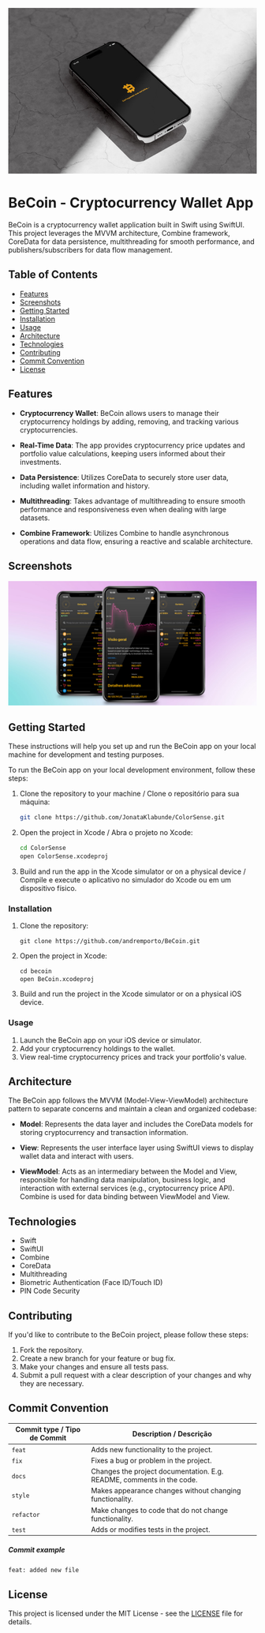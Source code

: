 ![ColorSense](./BeCoin/Assets.xcassets/Images/IphoneReadmeCapa.jpg)

# BeCoin - Cryptocurrency Wallet App

BeCoin is a cryptocurrency wallet application built in Swift using SwiftUI. This project leverages the MVVM architecture, Combine framework, CoreData for data persistence, multithreading for smooth performance, and publishers/subscribers for data flow management.

## Table of Contents

- [Features](#features)
- [Screenshots](#screenshots)
- [Getting Started](#getting-started)
- [Installation](#installation)
- [Usage](#usage)
- [Architecture](#architecture)
- [Technologies](#technologies)
- [Contributing](#contributing)
- [Commit Convention](#commit-convention)
- [License](#license)

## Features

- **Cryptocurrency Wallet**: BeCoin allows users to manage their cryptocurrency holdings by adding, removing, and tracking various cryptocurrencies.

- **Real-Time Data**: The app provides cryptocurrency price updates and portfolio value calculations, keeping users informed about their investments.

- **Data Persistence**: Utilizes CoreData to securely store user data, including wallet information and history.

- **Multithreading**: Takes advantage of multithreading to ensure smooth performance and responsiveness even when dealing with large datasets.

- **Combine Framework**: Utilizes Combine to handle asynchronous operations and data flow, ensuring a reactive and scalable architecture.

## Screenshots

![Screenshot](./BeCoin/Assets.xcassets/Images/IphoneReadmeMockup.jpg)

## Getting Started

These instructions will help you set up and run the BeCoin app on your local machine for development and testing purposes.

To run the BeCoin app on your local development environment, follow these steps:

1. Clone the repository to your machine / Clone o repositório para sua máquina:

   ```bash
   git clone https://github.com/JonataKlabunde/ColorSense.git
   ```

2. Open the project in Xcode / Abra o projeto no Xcode:

   ```bash
   cd ColorSense
   open ColorSense.xcodeproj
   ```

3. Build and run the app in the Xcode simulator or on a physical device / Compile e execute o aplicativo no simulador do Xcode ou em um dispositivo físico.

### Installation

1. Clone the repository:

   ```shell
   git clone https://github.com/andremporto/BeCoin.git
   ```

2. Open the project in Xcode:

   ```shell
   cd becoin
   open BeCoin.xcodeproj
   ```

3. Build and run the project in the Xcode simulator or on a physical iOS device.

### Usage

1. Launch the BeCoin app on your iOS device or simulator.
2. Add your cryptocurrency holdings to the wallet.
3. View real-time cryptocurrency prices and track your portfolio's value.
<!-- 4. Use biometric authentication or a PIN code to secure your wallet. -->

## Architecture

The BeCoin app follows the MVVM (Model-View-ViewModel) architecture pattern to separate concerns and maintain a clean and organized codebase:

- **Model**: Represents the data layer and includes the CoreData models for storing cryptocurrency and transaction information.

- **View**: Represents the user interface layer using SwiftUI views to display wallet data and interact with users.

- **ViewModel**: Acts as an intermediary between the Model and View, responsible for handling data manipulation, business logic, and interaction with external services (e.g., cryptocurrency price API). Combine is used for data binding between ViewModel and View.

## Technologies

- Swift
- SwiftUI
- Combine
- CoreData
- Multithreading
- Biometric Authentication (Face ID/Touch ID)
- PIN Code Security

## Contributing

If you'd like to contribute to the BeCoin project, please follow these steps:

1. Fork the repository.
2. Create a new branch for your feature or bug fix.
3. Make your changes and ensure all tests pass.
4. Submit a pull request with a clear description of your changes and why they are necessary.

## Commit Convention

| Commit type / Tipo de Commit | Description / Descrição                                               |
| ---------------------------- | --------------------------------------------------------------------- |
| `feat`                       | Adds new functionality to the project.                                |
| `fix`                        | Fixes a bug or problem in the project.                                |
| `docs`                       | Changes the project documentation. E.g. README, comments in the code. |
| `style`                      | Makes appearance changes without changing functionality.              |
| `refactor`                   | Make changes to code that do not change functionality.                |
| `test`                       | Adds or modifies tests in the project.                                |

##### Commit example

`feat: added new file`

## License

This project is licensed under the MIT License - see the [LICENSE](./LICENSE) file for details.
